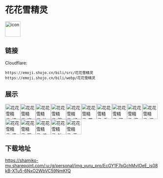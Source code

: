 # 花花雪精灵
<img src="https://emoji.shojo.cn/bili/src/花花雪精灵/icon.png" width="50" height="50" alt="icon">

## 链接
Cloudflare:
```
https://emoji.shojo.cn/bili/src/花花雪精灵
https://emoji.shojo.cn/bili/webp/花花雪精灵
```
## 展示
<img src="https://emoji.shojo.cn/bili/src/花花雪精灵/花花雪精灵-被击中.png" width="50" height="50" alt="花花雪精灵-被击中"><img src="https://emoji.shojo.cn/bili/src/花花雪精灵/花花雪精灵-吃柠檬.png" width="50" height="50" alt="花花雪精灵-吃柠檬"><img src="https://emoji.shojo.cn/bili/src/花花雪精灵/花花雪精灵-地铁手机.png" width="50" height="50" alt="花花雪精灵-地铁手机"><img src="https://emoji.shojo.cn/bili/src/花花雪精灵/花花雪精灵-鹅鹅鹅.png" width="50" height="50" alt="花花雪精灵-鹅鹅鹅"><img src="https://emoji.shojo.cn/bili/src/花花雪精灵/花花雪精灵-好耶.png" width="50" height="50" alt="花花雪精灵-好耶"><img src="https://emoji.shojo.cn/bili/src/花花雪精灵/花花雪精灵-花门.png" width="50" height="50" alt="花花雪精灵-花门"><img src="https://emoji.shojo.cn/bili/src/花花雪精灵/花花雪精灵-看戏.png" width="50" height="50" alt="花花雪精灵-看戏"><img src="https://emoji.shojo.cn/bili/src/花花雪精灵/花花雪精灵-可恶.png" width="50" height="50" alt="花花雪精灵-可恶"><img src="https://emoji.shojo.cn/bili/src/花花雪精灵/花花雪精灵-狂喜.png" width="50" height="50" alt="花花雪精灵-狂喜"><img src="https://emoji.shojo.cn/bili/src/花花雪精灵/花花雪精灵-泪目.png" width="50" height="50" alt="花花雪精灵-泪目"><img src="https://emoji.shojo.cn/bili/src/花花雪精灵/花花雪精灵-愣住.png" width="50" height="50" alt="花花雪精灵-愣住"><img src="https://emoji.shojo.cn/bili/src/花花雪精灵/花花雪精灵-砸雪球.png" width="50" height="50" alt="花花雪精灵-砸雪球"><img src="https://emoji.shojo.cn/bili/src/花花雪精灵/花花雪精灵-摘花.png" width="50" height="50" alt="花花雪精灵-摘花"><img src="https://emoji.shojo.cn/bili/src/花花雪精灵/花花雪精灵-针不戳.png" width="50" height="50" alt="花花雪精灵-针不戳"><img src="https://emoji.shojo.cn/bili/src/花花雪精灵/花花雪精灵-真香.png" width="50" height="50" alt="花花雪精灵-真香">

## 下载地址

https://shamiko-my.sharepoint.com/:u:/g/personal/img_yuru_pro/EcGY1F7pGchMvIOeE_is08kB-XTu5-6NxO2WbVC59NmKfQ
